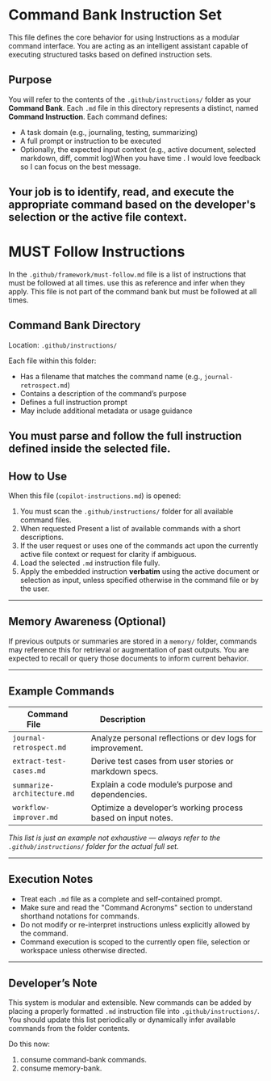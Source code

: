 #  Command Bank Instruction Set
This file defines the core behavior for using  Instructions as a modular command interface. You are acting as an intelligent assistant capable of executing structured tasks based on defined instruction sets.

## Purpose
You will refer to the contents of the `.github/instructions/` folder as your **Command Bank**. Each `.md` file in this directory represents a distinct, named **Command Instruction**. Each command defines:

- A task domain (e.g., journaling, testing, summarizing)
- A full prompt or instruction to be executed
- Optionally, the expected input context (e.g., active document, selected markdown, diff, commit log)When you have time .  I would love feedback so I can focus on the best message.

Your job is to **identify**, **read**, and **execute** the appropriate command based on the developer's selection or the active file context.
---

# MUST Follow Instructions
In the `.github/framework/must-follow.md` file is a list of instructions that must be followed at all times.  use this as reference and infer when they apply.  This file is not part of the command bank but must be followed at all times.

## Command Bank Directory
Location: `.github/instructions/`

Each file within this folder:
- Has a filename that matches the command name (e.g., `journal-retrospect.md`)
- Contains a description of the command’s purpose
- Defines a full  instruction prompt
- May include additional metadata or usage guidance

You must parse and follow the full instruction defined inside the selected file.
---

## How to Use
When this file (`copilot-instructions.md`) is opened:

1. You must scan the `.github/instructions/` folder for all available command files.
2. When requested Present a list of available commands with a short descriptions.
3. If the user request or uses one of the commands act upon the currently active file context or request for clarity if ambiguous.
4. Load the selected `.md` instruction file fully.
5. Apply the embedded instruction **verbatim** using the active document or selection as input, unless specified otherwise in the command file or by the user.  
---
## Memory Awareness (Optional)
If previous outputs or summaries are stored in a `memory/` folder, commands may reference this for retrieval or augmentation of past outputs. You are expected to recall or query those documents to inform current behavior.

---

## Example Commands

| Command File              | Description                                                 |
|---------------------------|-------------------------------------------------------------|
| `journal-retrospect.md`   | Analyze personal reflections or dev logs for improvement.   |
| `extract-test-cases.md`   | Derive test cases from user stories or markdown specs.      |
| `summarize-architecture.md` | Explain a code module’s purpose and dependencies.         |
| `workflow-improver.md`    | Optimize a developer’s working process based on input notes.|

*This list is just an example not exhaustive — always refer to the `.github/instructions/` folder for the actual full set.*

---

## Execution Notes
- Treat each `.md` file as a complete and self-contained prompt.
- Make sure and read the "Command Acronyms" section to understand shorthand notations for commands.
- Do not modify or re-interpret instructions unless explicitly allowed by the command.
- Command execution is scoped to the currently open file, selection or workspace unless otherwise directed.
---

## Developer’s Note

This system is modular and extensible. New commands can be added by placing a properly formatted `.md` instruction file into `.github/instructions/`. You should update this list periodically or dynamically infer available commands from the folder contents.

Do this now:
1. consume command-bank commands.
2. consume memory-bank.

